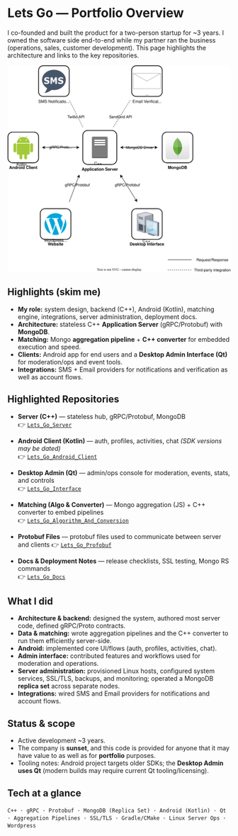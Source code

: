 # Lets Go — Portfolio Overview

I co-founded and built the product for a two-person startup for ~3 years. I owned the software side end-to-end while my partner ran the business (operations, sales, customer development). This page highlights the architecture and links to the key repositories.

<p align="center">
  <img src="LetsGoAppOverview.drawio.svg" alt="Lets Go Architecture" width="900">
</p>

## Highlights (skim me)
- **My role:** system design, backend (C++), Android (Kotlin), matching engine, integrations, server administration, deployment docs.
- **Architecture:** stateless C++ **Application Server** (gRPC/Protobuf) with **MongoDB**.
- **Matching:** Mongo **aggregation pipeline** + **C++ converter** for embedded execution and speed.
- **Clients:** Android app for end users and a **Desktop Admin Interface (Qt)** for moderation/ops and event tools.
- **Integrations:** SMS + Email providers for notifications and verification as well as account flows.

## Highlighted Repositories
- **Server (C++)** — stateless hub, gRPC/Protobuf, MongoDB  
  👉 [`Lets_Go_Server`](https://github.com/lets-go-app-pub/Lets_Go_Server)

- **Android Client (Kotlin)** — auth, profiles, activities, chat *(SDK versions may be dated)*  
  👉 [`Lets_Go_Android_Client`](https://github.com/lets-go-app-pub/Lets_Go_Android_Client)

- **Desktop Admin (Qt)** — admin/ops console for moderation, events, stats, and controls  
  👉 [`Lets_Go_Interface`](https://github.com/lets-go-app-pub/Lets_Go_Interface)

- **Matching (Algo & Converter)** — Mongo aggregation (JS) + C++ converter to embed pipelines  
  👉 [`Lets_Go_Algorithm_And_Conversion`](https://github.com/lets-go-app-pub/Lets_Go_Algorithm_And_Conversion)

- **Protobuf Files** — protobuf files used to communicate between server and clients
  👉 [`Lets_Go_Profobuf`](https://github.com/lets-go-app-pub/Lets_Go_Profobuf)

- **Docs & Deployment Notes** — release checklists, SSL testing, Mongo RS commands  
  👉 [`Lets_Go_Docs`](https://github.com/lets-go-app-pub/Lets_Go_Docs)

## What I did
- **Architecture & backend:** designed the system, authored most server code, defined gRPC/Proto contracts.
- **Data & matching:** wrote aggregation pipelines and the C++ converter to run them efficiently server-side.
- **Android:** implemented core UI/flows (auth, profiles, activities, chat).
- **Admin interface:** contributed features and workflows used for moderation and operations.
- **Server administration:** provisioned Linux hosts, configured system services, SSL/TLS, backups, and monitoring; operated a MongoDB **replica set** across separate nodes.
- **Integrations:** wired SMS and Email providers for notifications and account flows.

## Status & scope
- Active development ~3 years.
- The company is **sunset**, and this code is provided for anyone that it may have value to as well as for **portfolio** purposes.
- Tooling notes: Android project targets older SDKs; the **Desktop Admin uses Qt** (modern builds may require current Qt tooling/licensing).

## Tech at a glance
`C++ · gRPC · Protobuf · MongoDB (Replica Set) · Android (Kotlin) · Qt · Aggregation Pipelines · SSL/TLS · Gradle/CMake · Linux Server Ops · Wordpress`

